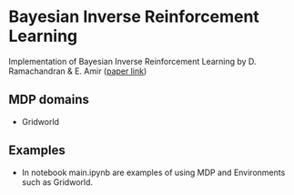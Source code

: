 # Bayesian Inverse Reinforcement Learning

Implementation of Bayesian Inverse Reinforcement Learning by D. Ramachandran & E. Amir (<a href="https://www.ijcai.org/Proceedings/07/Papers/416.pdf">paper link</a>)

## MDP domains
- Gridworld

## Examples
- In notebook main.ipynb are examples of using MDP and Environments such as Gridworld.
